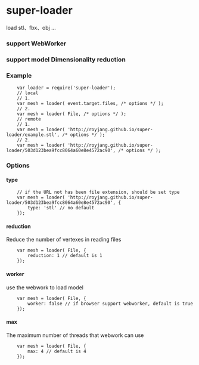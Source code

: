# super-loader
load stl、fbx、obj ...

### support WebWorker

### support model Dimensionality reduction

### Example
```
    var loader = require('super-loader');
    // local
    // 1.
    var mesh = loader( event.target.files, /* options */ );
    // 2.
    var mesh = loader( File, /* options */ );
    // remote
    // 1.
    var mesh = loader( 'http://royjang.github.io/super-loader/example.stl', /* options */ );
    // 2.
    var mesh = loader( 'http://royjang.github.io/super-loader/503d123bea9fcc8064a60e8e4572ac90', /* options */ );

```

### Options

#### type
```
    // if the URL not has been file extension, should be set type
    var mesh = loader( 'http://royjang.github.io/super-loader/503d123bea9fcc8064a60e8e4572ac90', {
        type: 'stl' // no default
    });
``` 

#### reduction
Reduce the number of vertexes in reading files
```
    var mesh = loader( File, {
        reduction: 1 // default is 1
    });
```

#### worker
use the webwork to load model
```
    var mesh = loader( File, {
        worker: false // if browser support webworker, default is true
    });
``` 

#### max
The maximum number of threads that webwork can use
```
    var mesh = loader( File, {
        max: 4 // default is 4
    });
``` 